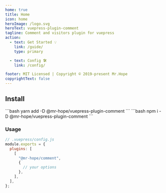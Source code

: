 ```yaml
---
home: true
title: Home
icon: home
heroImage: /logo.svg
heroText: vuepress-plugin-comment
tagline: Comment and visitors plugin for vuepress
action:
  - text: Get Started 💡
    link: /guide/
    type: primary

  - text: Config 🛠
    link: /config/

footer: MIT Licensed | Copyright © 2019-present Mr.Hope
copyrightText: false
---
```


## Install

<CodeGroup>
<CodeGroupItem title="yarn">
```bash
yarn add -D @mr-hope/vuepress-plugin-comment
```
</CodeGroupItem>

<CodeGroupItem title="npm">
```bash
npm i -D @mr-hope/vuepress-plugin-comment
```
</CodeGroupItem>
</CodeGroup>

### Usage

```js
// .vuepress/config.js
module.exports = {
  plugins: [
    [
      "@mr-hope/comment",
      {
        // your options
      },
    ],
  ],
};
```
